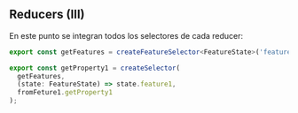 ## Reducers (III)

En este punto se integran todos los selectores de cada reducer:

```typescript
export const getFeatures = createFeatureSelector<FeatureState>('features');

export const getProperty1 = createSelector(
  getFeatures,
  (state: FeatureState) => state.feature1,
  fromFeture1.getProperty1
);
```